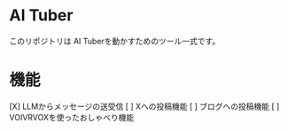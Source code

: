 # AI Tuber
このリポジトリは AI Tuberを動かすためのツール一式です。

# 機能
[X] LLMからメッセージの送受信
[ ] Xへの投稿機能
[ ] ブログへの投稿機能
[ ] VOIVRVOXを使ったおしゃべり機能